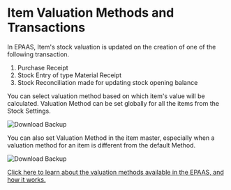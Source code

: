 <!-- add-breadcrumbs -->
# Item Valuation Methods and Transactions

In EPAAS, Item's stock valuation is updated on the creation of one of the following transaction.

1.  Purchase Receipt
2.  Stock Entry of type Material Receipt
3.  Stock Reconciliation made for updating stock opening balance

You can select valuation method based on which item's value will be calculated. Valuation Method can be set globally for all the items from the Stock Settings.

<img class="screenshot" alt="Download Backup" src="{{docs_base_url}}/assets/img/articles/item-valuation-1.png">

You can also set Valuation Method in the item master, especially when a valuation method for an item is different from the default Method.

<img class="screenshot" alt="Download Backup" src="{{docs_base_url}}/assets/img/articles/item-valuation-2.png">

[Click here to learn about the valuation methods available in the EPAAS, and how it works.](https://dataent.io/blog/epaas-features/inventory-valuation-method-fifo-vs-moving-average)
